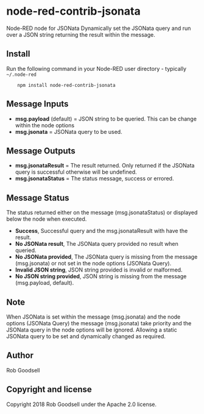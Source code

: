 node-red-contrib-jsonata
=====================

Node-RED node for JSONata
Dynamically set the JSONata query and run over a JSON string returning the result within the message.

Install
-------
Run the following command in your Node-RED user directory - typically `~/.node-red`

        npm install node-red-contrib-jsonata

Message Inputs
----------
- **msg.payload** (default) = JSON string to be queried. This can be change within the node options
- **msg.jsonata** = JSONata query to be used.

Message Outputs
----------
- **msg.jsonataResult** = The result returned. Only returned if the JSONata query is successful otherwise will be undefined.
- **msg.jsonataStatus** = The status message, success or errored.

Message Status
----------
The status returned either on the message (msg.jsonataStatus) or displayed below the node when executed.

- **Success**, Successful query and the msg.jsonataResult with have the result.
- **No JSONata result**, The JSONata query provided no result when queried.
- **No JSONata provided**, The JSONata query is missing from the message (msg.jsonata) or not set in the node options (JSONata Query).
- **Invalid JSON string**, JSON string provided is invalid or malformed.
- **No JSON string provided**, JSON string is missing from the message (msg.payload, default).

Note
----------
When JSONata is set within the message (msg.jsonata) and the node options (JSONata Query) the message (msg.jsonata) take priority and the JSONata query in the node options will be ignored. Allowing a static JSONata query to be set and dynamically changed as required.

Author
----------
Rob Goodsell

Copyright and license
----------
Copyright 2018 Rob Goodsell under the Apache 2.0 license.